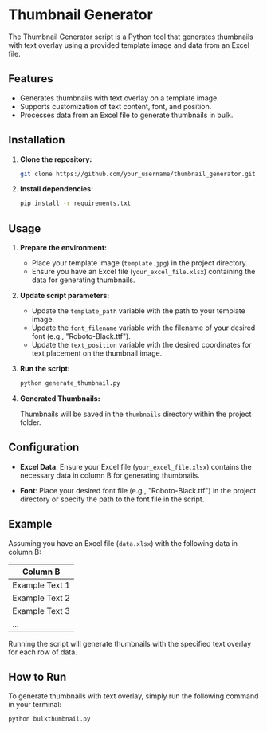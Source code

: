 # Thumbnail Generator

The Thumbnail Generator script is a Python tool that generates thumbnails with text overlay using a provided template image and data from an Excel file.

## Features

- Generates thumbnails with text overlay on a template image.
- Supports customization of text content, font, and position.
- Processes data from an Excel file to generate thumbnails in bulk.

## Installation

1. **Clone the repository:**

    ```sh
    git clone https://github.com/your_username/thumbnail_generator.git
    ```

2. **Install dependencies:**

    ```sh
    pip install -r requirements.txt
    ```

## Usage

1. **Prepare the environment:**

    - Place your template image (`template.jpg`) in the project directory.
    - Ensure you have an Excel file (`your_excel_file.xlsx`) containing the data for generating thumbnails.

2. **Update script parameters:**

    - Update the `template_path` variable with the path to your template image.
    - Update the `font_filename` variable with the filename of your desired font (e.g., "Roboto-Black.ttf").
    - Update the `text_position` variable with the desired coordinates for text placement on the thumbnail image.

3. **Run the script:**

    ```sh
    python generate_thumbnail.py
    ```

4. **Generated Thumbnails:**

    Thumbnails will be saved in the `thumbnails` directory within the project folder.

## Configuration

- **Excel Data**: Ensure your Excel file (`your_excel_file.xlsx`) contains the necessary data in column B for generating thumbnails.

- **Font**: Place your desired font file (e.g., "Roboto-Black.ttf") in the project directory or specify the path to the font file in the script.

## Example

Assuming you have an Excel file (`data.xlsx`) with the following data in column B:

| Column B      |
|---------------|
| Example Text 1|
| Example Text 2|
| Example Text 3|
| ...           |

Running the script will generate thumbnails with the specified text overlay for each row of data.

## How to Run

To generate thumbnails with text overlay, simply run the following command in your terminal:

```sh
python bulkthumbnail.py
